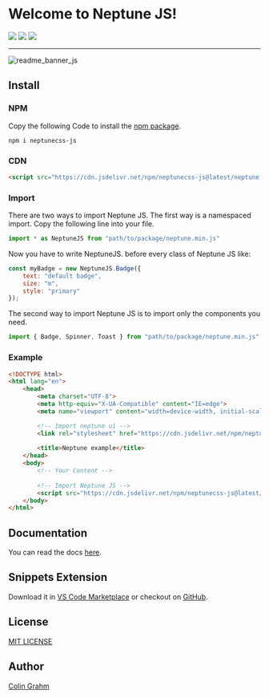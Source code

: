 # Welcome to Neptune JS!

![](https://img.shields.io/github/v/tag/neptune-css/neptune-css?color=%2300AACC) ![](https://img.shields.io/npm/dm/@neptune-css/neptune?color=%2300AACC) ![](https://img.shields.io/npm/l/@neptune-css/neptune?color=%2300AACC) 
***

![readme_banner_js](https://github.com/neptune-css/javascript-api/assets/122671813/42fd3da4-3f6e-42de-b68b-487e5fc7da47)


## Install

### NPM
Copy the following Code to install the [npm package](https://www.npmjs.com/package/neptunecss-js).
```
npm i neptunecss-js
```

### CDN
```html
<script src="https://cdn.jsdelivr.net/npm/neptunecss-js@latest/neptune.min.js"></script>
```

### Import

There are two ways to import Neptune JS. The first way is a namespaced import. Copy the following line into your file.

```javascript
import * as NeptuneJS from "path/to/package/neptune.min.js"
```

Now you have to write NeptuneJS. before every class of Neptune JS like:

```javascript
const myBadge = new NeptuneJS.Badge({
    text: "default badge",
    size: "m",
    style: "primary"
});
```

The second way to import Neptune JS is to import only the components you need.

```javascript
import { Badge, Spinner, Toast } from "path/to/package/neptune.min.js"
```

### Example
```html
<!DOCTYPE html>
<html lang="en">
    <head>
        <meta charset="UTF-8">
        <meta http-equiv="X-UA-Compatible" content="IE=edge">
        <meta name="viewport" content="width=device-width, initial-scale=1.0">

        <!-- Import neptune ui -->
        <link rel="stylesheet" href="https://cdn.jsdelivr.net/npm/neptunecss@latest/neptune.min.css">
        
        <title>Neptune example</title>
    </head>
    <body>
        <!-- Your Content -->
        
        <!-- Import Neptune JS -->
        <script src="https://cdn.jsdelivr.net/npm/neptunecss-js@latest/neptune.min.js"></script>
    </body>
</html>
```

## Documentation
You can read the docs [here](https://neptune-css.gitbook.io/neptune-css-docs/neptune-js).

## Snippets Extension
Download it in [VS Code Marketplace](https://marketplace.visualstudio.com/items?itemName=NeptuneCSS.neptunecss-snippets) or checkout on [GitHub](https://github.com/neptune-css/neptune-snippets).

## License
[MIT LICENSE](https://github.com/neptune-css/neptune-js/blob/main/LICENSE)

## Author
[Colin Grahm](https://github.com/CGWebDev2003)

